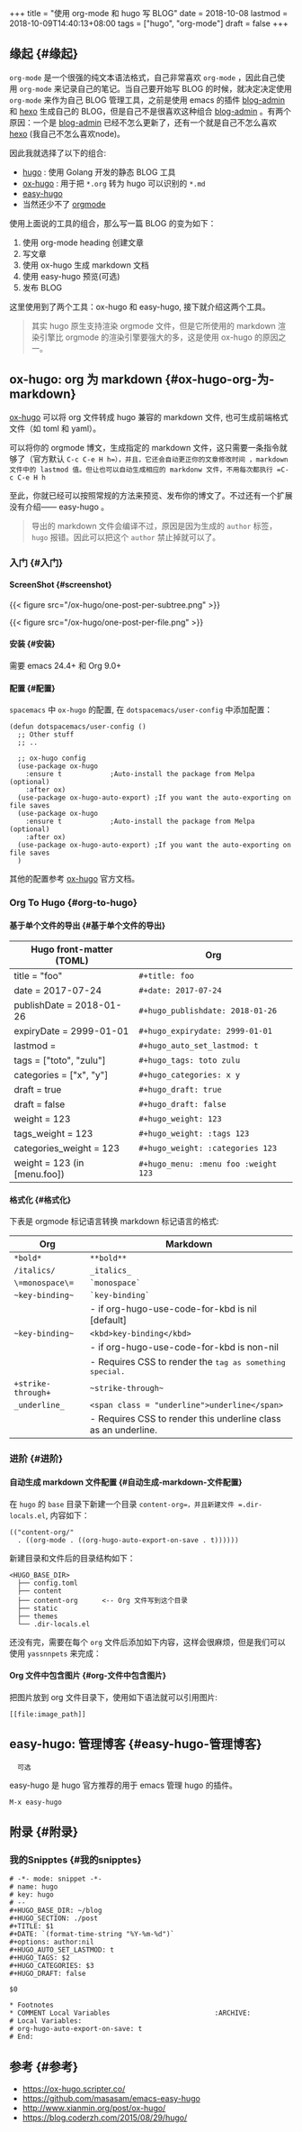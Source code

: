 +++
title = "使用 org-mode 和 hugo 写 BLOG"
date = 2018-10-08
lastmod = 2018-10-09T14:40:13+08:00
tags = ["hugo", "org-mode"]
draft = false
+++

## 缘起 {#缘起}

`org-mode` 是一个很强的纯文本语法格式，自己非常喜欢 `org-mode` ，因此自己使用 `org-mode` 来记录自己的笔记。当自己要开始写 BLOG 的时候，就决定决定使用 `org-mode` 来作为自己 BLOG 管理工具，之前是使用 emacs 的插件 [blog-admin](https://github.com/CodeFalling/blog-admin) 和 [hexo](https://hexo.io/) 生成自己的 BLOG，但是自己不是很喜欢这种组合 [blog-admin](https://github.com/CodeFalling/blog-admin) 。有两个原因：一个是 [blog-admin](https://github.com/CodeFalling/blog-admin) 已经不怎么更新了，还有一个就是自己不怎么喜欢 [hexo](https://hexo.io/) (我自己不怎么喜欢node)。

<!--more-->

因此我就选择了以下的组合:

-   [hugo](https://gohugo.io/) : 使用 Golang 开发的静态 BLOG 工具
-   [ox-hugo](https://ox-hugo.scripter.co/) : 用于把 `*.org` 转为 hugo 可以识别的 `*.md`
-   [easy-hugo](https://github.com/masasam/emacs-easy-hugo)
-   当然还少不了 [orgmode](https://orgmode.org/)

使用上面说的工具的组合，那么写一篇 BLOG 的变为如下：

1.  使用 org-mode heading 创建文章
2.  写文章
3.  使用 ox-hugo 生成 markdown 文档
4.  使用 easy-hugo 预览(可选)
5.  发布 BLOG

这里使用到了两个工具：ox-hugo 和 easy-hugo, 接下就介绍这两个工具。

> 其实 hugo 原生支持渲染 orgmode 文件，但是它所使用的 markdown 渲染引擎比 orgmode 的渲染引擎要强大的多，这是使用 ox-hugo 的原因之一。


## ox-hugo: org 为 markdown {#ox-hugo-org-为-markdown}

[ox-hugo](https://ox-hugo.scripter.co/) 可以将 org 文件转成 hugo 兼容的 markdown 文件, 也可生成前端格式文件（如 toml 和 yaml）。

可以将你的 orgmode 博文，生成指定的 markdown 文件，这只需要一条指令就够了（官方默认 `C-c C-e H h=），并且，它还会自动更正你的文章修改时间 ，markdown 文件中的 lastmod 值。但让也可以自动生成相应的 markdonw 文件，不用每次都执行 =C-c C-e H h`

至此，你就已经可以按照常规的方法来预览、发布你的博文了。不过还有一个扩展没有介绍—— easy-hugo 。

> 导出的 markdown 文件会编译不过，原因是因为生成的 `author` 标签， `hugo` 报错。因此可以把这个 `author` 禁止掉就可以了。


### 入门 {#入门}


#### ScreenShot {#screenshot}

{{< figure src="/ox-hugo/one-post-per-subtree.png" >}}

{{< figure src="/ox-hugo/one-post-per-file.png" >}}


#### 安装 {#安装}

需要 emacs 24.4+ 和 Org 9.0+


#### 配置 {#配置}

`spacemacs` 中 `ox-hugo` 的配置, 在 `dotspacemacs/user-config` 中添加配置：

```emacs-lisp
(defun dotspacemacs/user-config ()
  ;; Other stuff
  ;; ..

  ;; ox-hugo config
  (use-package ox-hugo
    :ensure t            ;Auto-install the package from Melpa (optional)
    :after ox)
  (use-package ox-hugo-auto-export) ;If you want the auto-exporting on file saves
  (use-package ox-hugo
    :ensure t            ;Auto-install the package from Melpa (optional)
    :after ox)
  (use-package ox-hugo-auto-export) ;If you want the auto-exporting on file saves
  )
```

其他的配置参考 [ox-hugo](https://ox-hugo.scripter.co/) 官方文档。


### Org To Hugo {#org-to-hugo}


#### 基于单个文件的导出 {#基于单个文件的导出}

| Hugo front-matter (TOML)     | Org                                  |
|------------------------------|--------------------------------------|
| title = "foo"                | `#+title: foo`                       |
| date = 2017-07-24            | `#+date: 2017-07-24`                 |
| publishDate = 2018-01-26     | `#+hugo_publishdate: 2018-01-26`     |
| expiryDate = 2999-01-01      | `#+hugo_expirydate: 2999-01-01`      |
| lastmod = <current date>     | `#+hugo_auto_set_lastmod: t`         |
| tags = ["toto", "zulu"]      | `#+hugo_tags: toto zulu`             |
| categories = ["x", "y"]      | `#+hugo_categories: x y`             |
| draft = true                 | `#+hugo_draft: true`                 |
| draft = false                | `#+hugo_draft: false`                |
| weight = 123                 | `#+hugo_weight: 123`                 |
| tags\_weight = 123           | `#+hugo_weight: :tags 123`           |
| categories\_weight = 123     | `#+hugo_weight: :categories 123`     |
| weight = 123 (in [menu.foo]) | `#+hugo_menu: :menu foo :weight 123` |


#### 格式化 {#格式化}

下表是 orgmode 标记语言转换 markdown 标记语言的格式:

| Org                | Markdown                                                       |
|--------------------|----------------------------------------------------------------|
| `*bold*`           | `**bold**`                                                     |
| `/italics/`        | `_italics_`                                                    |
| `\=monospace\=`    | `` `monospace` ``                                              |
| `~key-binding~`    | `` `key-binding` ``                                            |
|                    | - if org-hugo-use-code-for-kbd is nil [default]                |
| `~key-binding~`    | `<kbd>key-binding</kbd>`                                       |
|                    | - if org-hugo-use-code-for-kbd is non-nil                      |
|                    | - Requires CSS to render the <kbd> tag as something special.   |
| `+strike-through+` | `~strike-through~`                                             |
| `_underline_`      | `<span class = "underline">underline</span>`                   |
|                    | - Requires CSS to render this underline class as an underline. |


### 进阶 {#进阶}


#### 自动生成 markdown 文件配置 {#自动生成-markdown-文件配置}

在 `hugo` 的 `base` 目录下新建一个目录 `content-org=，并且新建文件 =.dir-locals.el`, 内容如下：

```emacs-lisp
(("content-org/"
  . ((org-mode . ((org-hugo-auto-export-on-save . t))))))
```

新建目录和文件后的目录结构如下：

```text
<HUGO_BASE_DIR>
  ├── config.toml
  ├── content
  ├── content-org      <-- Org 文件写到这个目录
  ├── static
  ├── themes
  └── .dir-locals.el
```

还没有完，需要在每个 `org` 文件后添加如下内容，这样会很麻烦，但是我们可以使用 `yassnnpets` 来完成：


#### Org 文件中包含图片 {#org-文件中包含图片}

把图片放到 org 文件目录下，使用如下语法就可以引用图片:

```text
[[file:image_path]]
```


## easy-hugo: 管理博客 {#easy-hugo-管理博客}

```text
  可选
```

easy-hugo 是 hugo 官方推荐的用于 emacs 管理 hugo 的插件。

`M-x easy-hugo`


## 附录 {#附录}


### 我的Snipptes {#我的snipptes}

```text
# -*- mode: snippet -*-
# name: hugo
# key: hugo
# --
#+HUGO_BASE_DIR: ~/blog
#+HUGO_SECTION: ./post
#+TITLE: $1
#+DATE: `(format-time-string "%Y-%m-%d")`
#+options: author:nil
#+HUGO_AUTO_SET_LASTMOD: t
#+HUGO_TAGS: $2
#+HUGO_CATEGORIES: $3
#+HUGO_DRAFT: false

$0

* Footnotes
* COMMENT Local Variables                          :ARCHIVE:
# Local Variables:
# org-hugo-auto-export-on-save: t
# End:
```


## 参考 {#参考}

-   <https://ox-hugo.scripter.co/>
-   <https://github.com/masasam/emacs-easy-hugo>
-   <http://www.xianmin.org/post/ox-hugo/>
-   <https://blog.coderzh.com/2015/08/29/hugo/>
